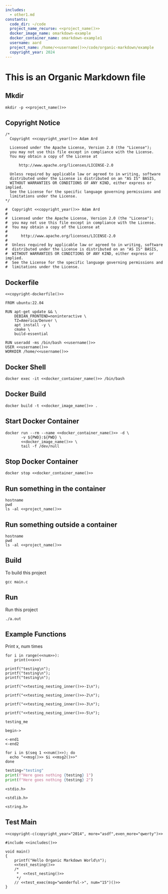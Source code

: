 ```yaml
---
includes:
  - other1.md
constants:
  code_dir: ~/code
  project_name_recurse: <<project_name()>>
  docker_image_name: omarkdown-example
  docker_container_name: omarkdown-example1
  username: aard
  project_name: /home/<<username()>>/code/organic-markdown/example
  copyright_year: 2024
---
```


# This is an Organic Markdown file

## Mkdir
```{name="mkdir" lang="bash" runnable="true"}
mkdir -p <<project_name()>>
```

## Copyright Notice

```{name="copyright-c" lang="C"}
/*
  Copyright <<copyright_year()>> Adam Ard

  Licensed under the Apache License, Version 2.0 (the "License");
  you may not use this file except in compliance with the License.
  You may obtain a copy of the License at

      http://www.apache.org/licenses/LICENSE-2.0

  Unless required by applicable law or agreed to in writing, software
  distributed under the License is distributed on an "AS IS" BASIS,
  WITHOUT WARRANTIES OR CONDITIONS OF ANY KIND, either express or implied.
  See the License for the specific language governing permissions and
  limitations under the License.
*/
```

```{name="copyright-dockerfile" lang="Dockerfile"}
#  Copyright <<copyright_year()>> Adam Ard
#
#  Licensed under the Apache License, Version 2.0 (the "License");
#  you may not use this file except in compliance with the License.
#  You may obtain a copy of the License at
#
#      http://www.apache.org/licenses/LICENSE-2.0
#
#  Unless required by applicable law or agreed to in writing, software
#  distributed under the License is distributed on an "AS IS" BASIS,
#  WITHOUT WARRANTIES OR CONDITIONS OF ANY KIND, either express or implied.
#  See the License for the specific language governing permissions and
#  limitations under the License.
```

## Dockerfile

```{name="dockerfile" lang="Dockerfile" tangle=<<project_name()>>/Dockerfile}
<<copyright-dockerfile()>>

FROM ubuntu:22.04

RUN apt-get update && \
    DEBIAN_FRONTEND=noninteractive \
    TZ=America/Denver \
    apt install -y \
    cmake \
    build-essential

RUN useradd -ms /bin/bash <<username()>>
USER <<username()>>
WORKDIR /home/<<username()>>
```

## Docker Shell

```{name="shell" lang="bash" runnable="true"}
docker exec -it <<docker_container_name()>> /bin/bash
```

## Docker Build

```{name="build_container" lang="bash" runnable="true" dir=<<project_name()>>}
docker build -t <<docker_image_name()>> .
```

## Start Docker Container

```{name="start_container" lang="bash" runnable="true" dir="."}
docker run --rm --name <<docker_container_name()>> -d \
       -v ${PWD}:${PWD} \
       <<docker_image_name()>> \
       tail -f /dev/null
```

## Stop Docker Container

```{name="stop_container" lang="bash" runnable="true"}
docker stop <<docker_container_name()>>
```

## Run something in the container

```{name="in container" lang="bash" runnable="true" docker=<<docker_container_name()>> dir=<<project_name()>>}
hostname
pwd
ls -al <<project_name()>>
```

## Run something outside a container

```{name="out container" lang="bash" runnable="true" dir=<<project_name()>>}
hostname
pwd
ls -al <<project_name()>>
```

## Build

To build this project

```{name="build_project" lang="bash" runnable="true" docker=<<docker_container_name()>> dir=<<project_name()>>}
gcc main.c
```

## Run

Run this project

```{name="run_project" lang="bash" runnable="true" docker=<<docker_container_name()>> dir=<<project_name()>>}
./a.out
```


## Example Functions

Print x, num times
```{name="print_x_num_times" lang="python"}
for i in range(<<num>>):
    print(<<x>>)
```

```{name="test_indent" lang="C"}
printf("testing\n");
printf("testing\n");
printf("testing\n");
```

```{name="test_nesting" lang="C"}
printf("<<testing_nesting_inner()>>-1\n");

printf("<<testing_nesting_inner()>>-2\n");

printf("<<testing_nesting_inner()>>-3\n");

printf("<<testing_nesting_inner()>>-5\n");
```

```{name="testing_nesting_inner" lang="C"}
testing_me
```

```{name="msg"}
begin->
```

```{name="msg2"}
<-end1
<-end2
```

```{name="test_exec" lang="bash" runnable="true" dir="."}
for i in $(seq 1 <<num()>>); do
  echo "<<msg()>> $i <<msg2()>>"
done
```

```python {name="test_exec_python" lang="python" runnable="true" dir="."}
testing="testing"
print(f"Here goes nothing {testing} 1")
print(f"Here goes nothing {testing} 2")
```

```{name="includes"}
<stdio.h>
```

```{name="includes"}
<stdlib.h>
```

```{name="includes"}
<string.h>
```

## Test Main

```{lang="C" tangle=<<project_name()>>/main.c}
<<copyright-c(copyright_year="2014", more="asdf",even_more="qwerty")>>

#include <<includes()>>

void main()
{
    printf("Hello Organic Markdown World\n");
    <<test_nesting()>>
    /*
     *  <<test_nesting()>>
     */
    // <<test_exec(msg="wonderful->", num="15")()>>
}
```
